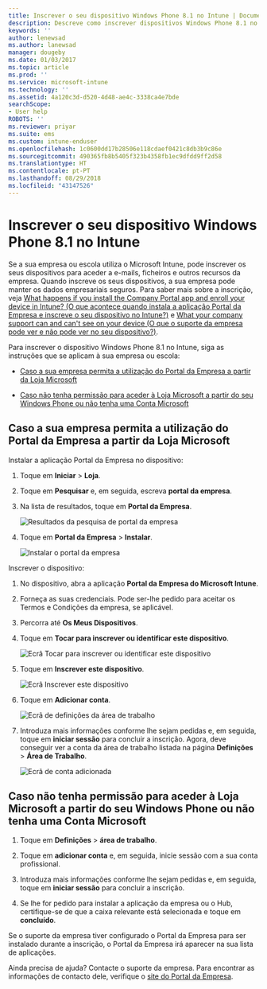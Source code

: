 ```yaml
---
title: Inscrever o seu dispositivo Windows Phone 8.1 no Intune | Documentos da Microsoft
description: Descreve como inscrever dispositivos Windows Phone 8.1 no Intune
keywords: ''
author: lenewsad
ms.author: lanewsad
manager: dougeby
ms.date: 01/03/2017
ms.topic: article
ms.prod: ''
ms.service: microsoft-intune
ms.technology: ''
ms.assetid: 4a120c3d-d520-4d48-ae4c-3338ca4e7bde
searchScope:
- User help
ROBOTS: ''
ms.reviewer: priyar
ms.suite: ems
ms.custom: intune-enduser
ms.openlocfilehash: 1c0600dd17b28506e118cdaef0421c8db3b9c86e
ms.sourcegitcommit: 490365fb8b5405f323b4358fb1ec9dfdd9ff2d58
ms.translationtype: HT
ms.contentlocale: pt-PT
ms.lasthandoff: 08/29/2018
ms.locfileid: "43147526"
---
```

# <a name="enroll-your-windows-phone-81-device-in-intune"></a>Inscrever o seu dispositivo Windows Phone 8.1 no Intune

Se a sua empresa ou escola utiliza o Microsoft Intune, pode inscrever os seus dispositivos para aceder a e-mails, ficheiros e outros recursos da empresa. Quando inscreve os seus dispositivos, a sua empresa pode manter os dados empresariais seguros. Para saber mais sobre a inscrição, veja [What happens if you install the Company Portal app and enroll your device in Intune? (O que acontece quando instala a aplicação Portal da Empresa e inscreve o seu dispositivo no Intune?)](what-happens-if-you-install-the-company-portal-app-and-enroll-your-device-in-intune-windows.md) e [What your company support can and can't see on your device (O que o suporte da empresa pode ver e não pode ver no seu dispositivo?)](what-info-can-your-company-see-when-you-enroll-your-device-in-intune.md).


Para inscrever o dispositivo Windows Phone 8.1 no Intune, siga as instruções que se aplicam à sua empresa ou escola:

-   [Caso a sua empresa permita a utilização do Portal da Empresa a partir da Loja Microsoft](#if-your-company-lets-you-use-the-company-portal-from-the-windows-store)

-   [Caso não tenha permissão para aceder à Loja Microsoft a partir do seu Windows Phone ou não tenha uma Conta Microsoft](#if-you-are-not-allowed-to-access-the-windows-store-from-your-windows-phone-or-if-you-do-not-have-a-microsoft-account)

## <a name="if-your-company-lets-you-use-the-company-portal-from-the-microsoft-store"></a>Caso a sua empresa permita a utilização do Portal da Empresa a partir da Loja Microsoft
Instalar a aplicação Portal da Empresa no dispositivo:

1.  Toque em **Iniciar** &gt; **Loja**.

2.  Toque em **Pesquisar** e, em seguida, escreva **portal da empresa**.

3.  Na lista de resultados, toque em **Portal da Empresa**.

    ![Resultados da pesquisa de portal da empresa](./media/WP81-1-CP-search-store-v2.png)

4.  Toque em **Portal da Empresa**  &gt; **Instalar**.

    ![Instalar o portal da empresa](./media/WP81-2-CP-install-v2.png)

Inscrever o dispositivo:

1.  No dispositivo, abra a aplicação **Portal da Empresa do Microsoft Intune**.

2.  Forneça as suas credenciais. Pode ser-lhe pedido para aceitar os Termos e Condições da empresa, se aplicável.

3.  Percorra até **Os Meus Dispositivos**.

4.  Toque em **Tocar para inscrever ou identificar este dispositivo**.

    ![Ecrã Tocar para inscrever ou identificar este dispositivo](./media/WP81-enroll-1-swipe-my-devices.png)

5.  Toque em **Inscrever este dispositivo**.

    ![Ecrã Inscrever este dispositivo](./media/WP81-enroll-2-enroll-this-device.png)

6.  Toque em **Adicionar conta**.

    ![Ecrã de definições da área de trabalho](./media/WP81-enroll-3-workplace-add-acct.png)

7.  Introduza mais informações conforme lhe sejam pedidas e, em seguida, toque em **iniciar sessão** para concluir a inscrição. Agora, deve conseguir ver a conta da área de trabalho listada na página **Definições** &gt;  **Área de Trabalho**.

    ![Ecrã de conta adicionada](./media/WP81-enroll-4-account-added.png)

## <a name="if-you-are-not-allowed-to-access-the-microsoft-store-from-your-windows-phone-or-if-you-do-not-have-a-microsoft-account"></a>Caso não tenha permissão para aceder à Loja Microsoft a partir do seu Windows Phone ou não tenha uma Conta Microsoft

1.  Toque em **Definições** &gt; **área de trabalho**.

2.  Toque em **adicionar conta** e, em seguida, inicie sessão com a sua conta profissional.

3.  Introduza mais informações conforme lhe sejam pedidas e, em seguida, toque em **iniciar sessão** para concluir a inscrição.

4.  Se lhe for pedido para instalar a aplicação da empresa ou o Hub, certifique-se de que a caixa relevante está selecionada e toque em **concluído**.

Se o suporte da empresa tiver configurado o Portal da Empresa para ser instalado durante a inscrição, o Portal da Empresa irá aparecer na sua lista de aplicações.

Ainda precisa de ajuda? Contacte o suporte da empresa. Para encontrar as informações de contacto dele, verifique o [site do Portal da Empresa](https://go.microsoft.com/fwlink/?linkid=2010980).
